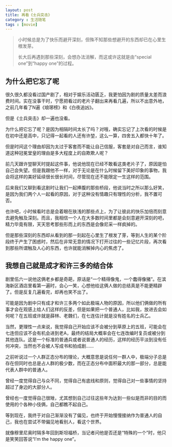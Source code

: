 ```yaml
---
layout: post
title: 再看《士兵突击》
category : 生活随笔
tags : [movie]
---
```


>小时候总是为了快乐而避开深刻，但殊不知那些想避开的东西却已在心里生根发芽。
>
>长大后再遇到那些深刻，会想办法消解，而这或许这就是由“special one”到“happy one”的过程。
>

## 为什么把它忘了呢

很久很久都没看过国产剧了，相对于娱乐活动匮乏，我更怕因为剧的质量太差而浪费时间。实在没事干时，宁愿把看过的老片子翻出来再看几遍，所以不出意外地，之前几年看了N遍《琅琊榜》和《白夜追凶》。

但是《士兵突击》却一遍也没看。

为什么把它忘了呢？是因为相隔时间太长了吗？对哦，确实忘记了上次看的时候是在初中还是高中，只记得一起看的人还有许堃，这么一算，四舍五入都快十年了。

但是时间这个理由却因为太过于客套而不能让自己信服，客套是对自己而言，谁知道这种冠冕堂皇的理由是多大程度上的自欺欺人呢？

前几天跟许堃聊天时提起这件事，他说他现在已经不敢看这类老片子了，原因是怕自己会失望。但是我跟他不一样，对于无论是在什么时候留下美好印象的事物，我会将这样的美好延续很长很长时间，尽管现在还不能限定一生这样的范围。

后来我们又聊到看这剧时让我们一起捧腹的那些桥段，他说当时之所以那么好笑，是因为我们两个人一起看的原因，对于这种没有情趣只有理性的分析，我不置可否。

也许吧，小时候看时总是会着眼在肤浅的那些点上，为了让彼此的快乐加倍而刻意去避免触及深刻。而且，我相信一个人在大多数时间里都是会刻意避开深刻的吧，精力毕竟有限，天天思考那些形而上的东西是会像尼采一样疯掉的。

但是那些深刻的东西却从看到的那一刻起在心里生了根发了芽，等到人生的某个阶段终于产生了困惑时，然后在非常无意的情况下打开过往的一些记忆片段，再次看到那些所谓触及人心的东西，也许就能消解掉内心的焦虑了。

## 我想自己就是成才和许三多的结合体

剧里伍六一说他这俩老乡都是奇葩，原话是“一个精得像鬼，一个蠢得像猪”。在滨海新区酒店里看第一遍时，会心一笑，心想他给这俩人做的总结真是不能更精辟了。但是反复几遍看完，却再也笑不出了。

可能是因为剧中只有成才和许三多两个如此极端人物的原因，所以他们俩做的所有事才会在观感上给人们这样的反差，但是如果把一个普通人，比如我，放进去会如何呢？在五班或许就是薛林、老魏们，在七连估计就是没有姓名的士兵乙。

当然，更理性一点来说，我觉得自己开始应该不会被分到草原上的五班，可能会在七连但应该不会有机会进到老A，最终的结局大概率会在七连改编时复员或被分到其他连队。这是一个标准的普通兵或者说普通人的经历，这样的经历平淡到没有任何冲突，当然也不会被人写成书和拍成剧……

之前听说过一个人群正态分布的理论，大概意思是说任何一群人中，极端分子总是存在但同时也总是占人群的极少数，而在正态分布中面积最大的那一部分，总是能代表人群中的普通人。

曾经一度觉得自己与众不同，觉得自己有底线和原则，觉得自己对一些事情的坚持超过了身边的大部分人。

曾经也一度觉得自己很矬，尤其想到自己过往这些年为达到一些似是而非的目的而使用的个各种小伎俩，自己都瞧不起自己。

等到现在，我终于对自己渐渐没有了偏见，也终于开始慢慢接纳作为普通人的自己，我也在尝试不带偏见地看别人，看这个世界。

就像穆里尼奥时隔多年回到斯坦福桥，当记者问他是否还是“特殊的一个”时，他只是笑笑回答说“I'm the happy one”。
